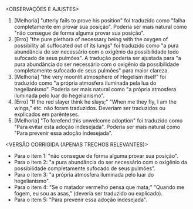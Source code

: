 <OBSERVAÇÕES E AJUSTES>
1. [Melhoria] "utterly fails to prove his position" foi traduzido como "falha completamente em provar sua posição". Poderia ser mais natural como "não consegue de forma alguma provar sua posição".
2. [Erro] "the pure plethora of necessary being with the oxygen of possibility all suffocated out of its lungs" foi traduzido como "a pura abundância de ser necessário com o oxigênio da possibilidade todo sufocado de seus pulmões". A tradução poderia ser ajustada para "a pura abundância do ser necessário com o oxigênio da possibilidade completamente sufocado de seus pulmões" para maior clareza.
3. [Melhoria] "the very moonlit atmosphere of Hegelism itself" foi traduzido como "a própria atmosfera iluminada pela lua do hegelianismo". Poderia ser mais natural como "a própria atmosfera iluminada pelo luar do hegelianismo".
4. [Erro] "If the red slayer think he slays;" "When me they fly, I am the wings," etc. não foram traduzidos. Deveriam ser traduzidos ou explicados em parênteses.
5. [Melhoria] "To forefend this unwelcome adoption" foi traduzido como "Para evitar esta adoção indesejada". Poderia ser mais natural como "Para prevenir essa adoção indesejada".

<VERSÃO CORRIGIDA (APENAS TRECHOS RELEVANTES)>
- Para o item 1: "não consegue de forma alguma provar sua posição".
- Para o item 2: "a pura abundância do ser necessário com o oxigênio da possibilidade completamente sufocado de seus pulmões".
- Para o item 3: "a própria atmosfera iluminada pelo luar do hegelianismo".
- Para o item 4: "Se o matador vermelho pensa que mata;" "Quando me fogem, eu sou as asas," (deveria ser traduzido ou explicado).
- Para o item 5: "Para prevenir essa adoção indesejada".